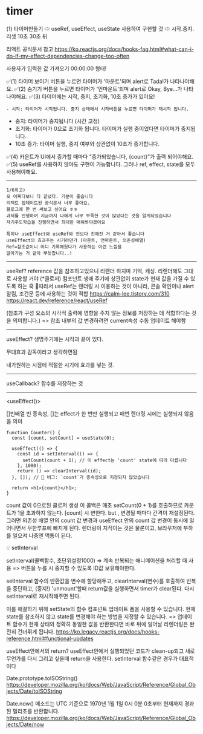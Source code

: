 # timer

(1) 타이머만들기
⇨ useRef, useEffect, useState 사용하여 구현할 것
⇨ 시작.중지.리셋 10초 30초 뒤

리액트 공식문서 참고
https://ko.reactjs.org/docs/hooks-faq.html#what-can-i-do-if-my-effect-dependencies-change-too-often

사용자가 입력한 값 가져오기
00:00:00 형태!

✅(1) 타이머 보이기 버튼을 누르면 타이머가 '마운트'되며 alert로 Tada!가 나타나야해요.
✅(2) 숨기기 버튼을 누르면 타이머가 '언마운트'되며 alert로 Okay, Bye...가 나타나야해요.
✅(3) 타이머에는 시작, 중지, 초기화, 10초 증가가 있어요!

    - 시작: 타이머가 시작됩니다. 중지 상태에서 시작버튼을 누르면 타이머가 재시작 됩니다.

-   중지: 타이머가 중지됩니다 (시간 고정)
-   초기화: 타이머가 0으로 초기화 됩니다. 타이머가 실행 중이었다면 타이머가 중지됩니다.
-   10초 증가: 타이머 실행, 중지 여부와 상관없이 10초가 증가합니다.

✅(4) 카운트가 UI에서 증가할 때마다 "증가되었습니다, {count}"가 출력 되어야해요.
✅(5) useRef를 사용하지 않아도 구현이 가능합니다. 그러나 ref, effect, state를 모두 사용해야해요.

---

```
1/6회고)
오 어쩌다보니 다 끝냈다. 기분이 좋습니다
리액트 업데이트된 공식문서 너무 좋아요.
블로그에 한 번 써보고 싶어요 ㅎㅎ
과제를 진행하며 지금까지 나에게 너무 부족한 것이 많았다는 것을 알게되었습니다
자기주도학습을 진행하면서 최대한 매워봐야겠어요

특히나 useEffect와 useRef와 전보다 친해진 거 같아서 좋습니다
useEffect의 효과주는 시기라던가 (마운트, 언마운트, 의존성배열)
Ref=참조값이니 어디 기록해뒀다가 사용하는 이런 느낌을
알아가는 거 같아 뿌듯합니다..!

```

---

useRef?
reference 값을 참조하고있으니 리랜더 하지마
기억, 캐싱.
리랜더해도 그대로 사용할 거야
(\*클로저)
컴포넌트 생애 주기에 상관없이 state가 현재 값을 가질 수 있도록 하는 훅
🔴따라서 useRef는 렌더링 시 이용하는 것이 아니라, 콘솔 확인이나 alert 알림, 조건문 등에 사용하는 것이 적합
https://calm-lee.tistory.com/310
https://react.dev/reference/react/useRef

(참조가 구성 요소의 시각적 출력에 영향을 주지 않는 정보를 저장하는 데 적합하다는 것을 의미합니다.)
=> 참조 내부의 값 변경하려면 current속성 수동 업데이트 해야함

---

useEffect?
생명주기에는 시작과 끝이 있다.

무대효과 감독이라고 생각하면됨

내가원하는 시점에
적절한 시기에 효과를 넣는 것.

---

useCallback?
함수를 저장하는 것

---

<useEffect()>

[]빈배열
빈 종속성, []는 effect가 한 번만 실행되고 매번 렌더링 시에는 실행되지 않음을 의미

```
function Counter() {
  const [count, setCount] = useState(0);

  useEffect(() => {
    const id = setInterval(() => {
      setCount(count + 1); // 이 effect는 'count' state에 따라 다릅니다
    }, 1000);
    return () => clearInterval(id);
  }, []); // 🔴 버그: `count`가 종속성으로 지정되지 않았습니다

  return <h1>{count}</h1>;
}
```

count 값이 0으로된 클로저 생성
이 콜백은 매초 setCount(0 + 1)를 호출하므로 카운트가 1을 초과하지 않는다.
[count] 시 변한다. but , 변경될 때마다 간격이 재설정된다.
그러면 의존성 배열 안의 count 값 변경과 useEffect 안의 count 값 변경이 동시에 일어나면서 무한루프에 빠지게 된다.
렌더링이 지직이는 것은 물론이고, 브라우저에 부하를 일으켜 나중엔 먹통이 된다.

💡 setInterval

setInterval(콜백함수, 초단위설정1000)
=> 계속 반복되는 애니메이션을 처리할 때 사용
=> 버튼을 누를 시 중지할 수 있도록 ID값 보유해야한다.

setInterval 함수의 반환값을 변수에 할당해두고,
clearInterval(변수)를 호출하여 반복을 중단하고, (중지!)
'unmount'할때 return값을 실행하면서 timer가 clear된다.
다시 setInterval로 재시작해주면 된다.

이를 해결하기 위해 setState의 함수 컴포넌트 업데이트 폼을 사용할 수 있습니다.
현재 state를 참조하지 않고 state를 변경해야 하는 방법을 지정할 수 있습니다.
=> 업데이트 함수가 현재 상태와 정확히 동일한 값을 반환한다면 바로 뒤에 일어날 리렌더링은 완전히 건너뛰게 됩니다.
https://ko.legacy.reactjs.org/docs/hooks-reference.html#functional-updates

useEffect안에서의 return?
useEffect안에서 실행되었던 코드가 clean-up되고 새로 무언가를 다시 그리고 싶을때 return을 사용한다. setInterval 함수같은 경우가 대표적이다

Date.prototype.toISOString()
https://developer.mozilla.org/ko/docs/Web/JavaScript/Reference/Global_Objects/Date/toISOString

Date.now() 메소드는 UTC 기준으로 1970년 1월 1일 0시 0분 0초부터 현재까지 경과된 밀리초를 반환합니다.
https://developer.mozilla.org/ko/docs/Web/JavaScript/Reference/Global_Objects/Date/now
